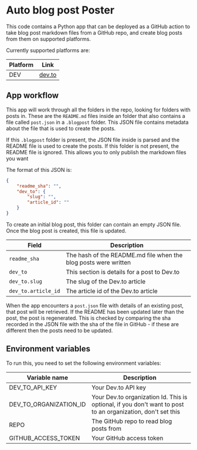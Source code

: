 # Auto blog post Poster

This code contains a Python app that can be deployed as a GitHub action to take blog post markdown files from a GitHub repo, and create blog posts from them on supported platforms.

Currently supported platforms are:

| Platform | Link |
| -------- | ---- |
| DEV | [dev.to](https://dev.to) |

## App workflow

This app will work through all the folders in the repo, looking for folders with posts in. These are the `README.md` files inside an folder that also contains a file called `post.json` in a `.blogpost` folder. This JSON file contains metadata about the file that is used to create the posts.

If this `.blogpost` folder is present, the JSON file inside is parsed and the README file is used to create the posts. If this folder is not present, the README file is ignored. This allows you to only publish the markdown files you want

The format of this JSON is:

```json
{
    "readme_sha": "",
    "dev_to": {
        "slug": "",
        "article_id": ""
    }
}
```

To create an initial blog post, this folder can contain an empty JSON file. Once the blog post is created, this file is updated.

| Field | Description |
| ----- | ----------- |
| `readme_sha` | The hash of the README.md file when the blog posts were written |
| `dev_to` | This section is details for a post to Dev.to |
| `dev_to.slug`  | The slug of the Dev.to article |
| `dev_to.article_id` | The article id of the Dev.to article |

When the app encounters a `post.json` file with details of an existing post, that post will be retrieved. If the README has been updated later than the post, the post is regenerated. This is checked by comparing the sha recorded in the JSON file with the sha of the file in GitHub - if these are different then the posts need to be updated.

## Environment variables

To run this, you need to set the following environment variables:

| Variable name | Description |
| ------------- | ----------- |
| DEV_TO_API_KEY | Your Dev.to API key
| DEV_TO_ORGANIZATION_ID | Your Dev.to organization Id. This is optional, if you don't want to post to an organization, don't set this |
| REPO | The GitHub repo to read blog posts from |
| GITHUB_ACCESS_TOKEN | Your GitHub access token |
